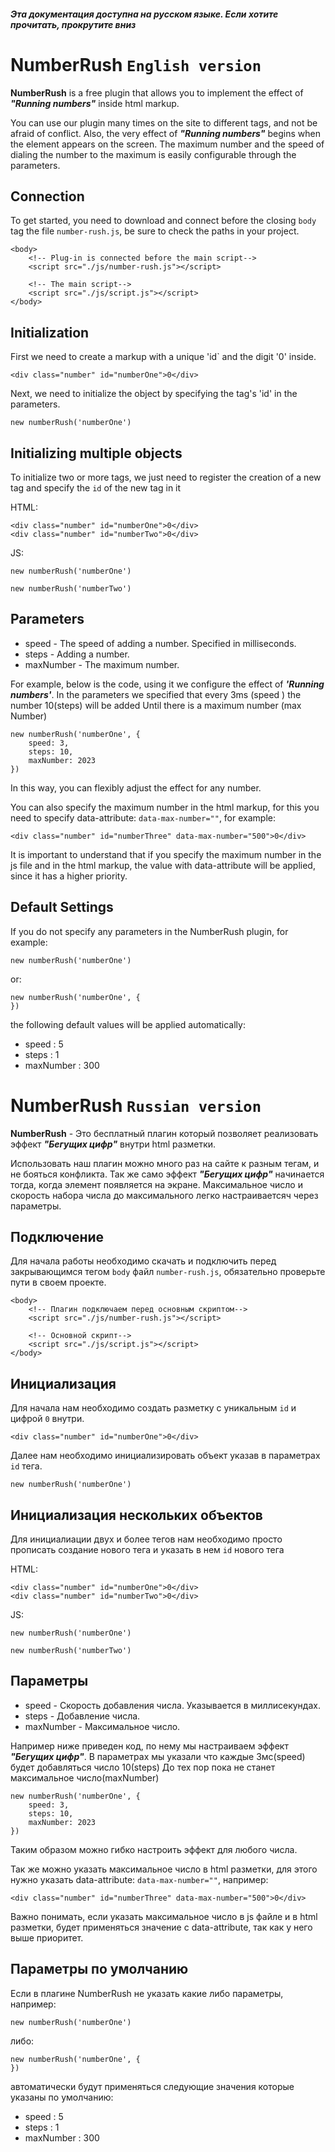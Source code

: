###### ***Эта документация доступна на русском языке. Если хотите прочитать, прокрутите вниз***

# NumberRush `English version`
**NumberRush** is a free plugin that allows you to implement the
effect of ***"Running numbers"*** inside html markup.

You can use our plugin many times on the site to different tags, and not be afraid of conflict. 
Also, the very effect of ***"Running numbers"*** begins
when the element appears on the screen. The maximum number and the speed of dialing the
number to the maximum is easily configurable through the parameters.

## Connection

To get started, you need to download and connect before the closing `body` tag
the file `number-rush.js`, be sure to check the paths in your project.

```
<body>
    <!-- Plug-in is connected before the main script-->
    <script src="./js/number-rush.js"></script> 

    <!-- The main script-->
    <script src="./js/script.js"></script> 
</body>
```

## Initialization
First we need to create a markup with a unique 'id` and the digit '0' inside.

```
<div class="number" id="numberOne">0</div>
```

Next, we need to initialize the
object by specifying the tag's 'id' in the parameters.

```
new numberRush('numberOne')
```

## Initializing multiple objects

To initialize two or more tags, we
just need to register the creation of a new tag and specify the `id` of the new tag in it

HTML:

```
<div class="number" id="numberOne">0</div>
<div class="number" id="numberTwo">0</div>
```

JS:
```
new numberRush('numberOne')

new numberRush('numberTwo')
```

## Parameters

* speed - The speed of adding a number. Specified in milliseconds.
* steps - Adding a number.
* maxNumber - The maximum number.

For example, below is the code, using
it we configure the effect of ***'Running numbers'***. 
In the parameters we specified that every 3ms (speed
) the number 10(steps) will be added
Until there is a maximum number (max Number)

```
new numberRush('numberOne', {
    speed: 3,
    steps: 10,
    maxNumber: 2023
})
```
In this way, you can flexibly adjust the effect for any number.

You can also specify the maximum number in the html markup,
for this you need to specify data-attribute: `data-max-number=""`, for example:

```
<div class="number" id="numberThree" data-max-number="500">0</div>
```

It is important to understand that if you specify the maximum number
in the js file and in the html markup,
the value with data-attribute will be applied, since it has a higher priority.

## Default Settings

If you do not specify any parameters in the NumberRush plugin, for example:

```
new numberRush('numberOne')
```
or:
```
new numberRush('numberOne', {
})
```


the following default values will be applied automatically:
* speed : 5
* steps : 1
* maxNumber : 300

# NumberRush `Russian version`
**NumberRush** - Это бесплатный плагин который позволяет реализовать
эффект ***"Бегущих цифр"*** внутри html разметки.

Использовать наш плагин можно много раз на сайте к разным тегам, и не бояться конфликта. 
Так же само эффект ***"Бегущих цифр"*** начинается тогда, 
когда элемент появляется на экране. Максимальное число и скорость набора 
числа до максимального легко настраиваетсяч через параметры.

## Подключение

Для начала работы необходимо скачать и подключить перед закрывающимся тегом `body`
 файл `number-rush.js`, обязательно проверьте пути в своем проекте.

```
<body>
    <!-- Плагин подключаем перед основным скриптом-->
    <script src="./js/number-rush.js"></script> 

    <!-- Основной скрипт-->
    <script src="./js/script.js"></script> 
</body>
```

## Инициализация
Для начала нам необходимо создать разметку с уникальным `id` и цифрой `0` внутри.

```
<div class="number" id="numberOne">0</div>
```


Далее нам необходимо инициализировать 
объект указав в параметрах `id` тега.

```
new numberRush('numberOne')
```

## Инициализация нескольких объектов

Для инициалиации двух и более тегов нам необходимо 
просто прописать создание нового тега и указать в нем `id` нового тега

HTML:

```
<div class="number" id="numberOne">0</div>
<div class="number" id="numberTwo">0</div>
```

JS:
```
new numberRush('numberOne')

new numberRush('numberTwo')
```
 
## Параметры

* speed - Скорость добавления числа. Указывается в миллисекундах.
* steps - Добавление числа. 
* maxNumber - Максимальное число.

Например ниже приведен код, 
по нему мы настраиваем эффект ***"Бегущих цифр"***. 
В параметрах мы указали что каждые 3мс(speed) 
будет добавляться число 10(steps) 
До тех пор пока не станет максимальное число(maxNumber)

```
new numberRush('numberOne', {
    speed: 3,
    steps: 10,
    maxNumber: 2023
})
```
Таким образом можно гибко настроить эффект для любого числа.

Так же можно указать максимальное число в html разметки, 
для этого нужно указать data-attribute: `data-max-number=""`, например:

```
<div class="number" id="numberThree" data-max-number="500">0</div>
```

Важно понимать, если указать максимальное число
 в js файле и в html разметки,
 будет применяться значение с data-attribute, так как у него выше приоритет.

## Параметры по умолчанию

Если в плагине NumberRush не указать какие либо параметры, например:

```
new numberRush('numberOne')
```
либо:
```
new numberRush('numberOne', {
})
```

автоматически будут применяться
следующие значения которые указаны по умолчанию:
* speed : 5
* steps : 1
* maxNumber : 300
